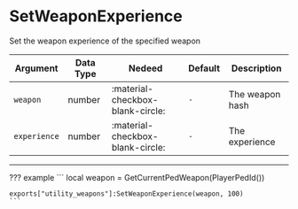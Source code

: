 # SetWeaponExperience
Set the weapon experience of the specified weapon

| Argument              | Data Type                            | Nedeed                    | Default         | Description
| ----------------------| ------------------------------------ | ------------------------- |-----------------|-------------
| `weapon`                | number | :material-checkbox-blank-circle: | `-` | The weapon hash
| `experience`            | number | :material-checkbox-blank-circle: | `-` | The experience

---
??? example
    ```
    local weapon = GetCurrentPedWeapon(PlayerPedId())
    
    exports["utility_weapons"]:SetWeaponExperience(weapon, 100)
    ```